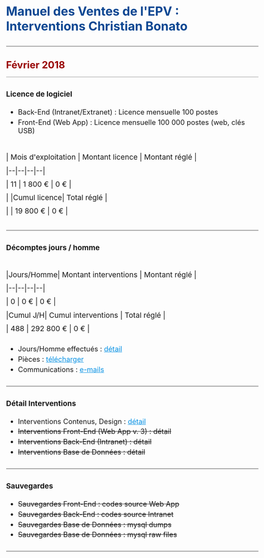   
# Manuel des Ventes de l'EPV : Interventions Christian Bonato  
  
---  
  
##  **Février 2018**   
  


### Licence de logiciel  
  
 - Back-End (Intranet/Extranet) : Licence mensuelle 100 postes
 - Front-End (Web App) : Licence mensuelle 100 000 postes (web, clés USB)

| Mois d'exploitation | Montant licence | Montant réglé |  
|--|--|--|--|  
| 11 | 1 800 € | 0 € |  
|  |**Cumul licence**|   **Total réglé**  |  
|   | 19 800 € | 0 € |  

---

### Décomptes jours / homme  
  

|Jours/Homme| Montant interventions | Montant réglé |  
|--|--|--|--|  
| 0 | 0 € | 0 € |  
|**Cumul J/H**|  **Cumul interventions**  |  **Total réglé**  |  
| 488 | 292 800 € | 0 € |  
  

 - Jours/Homme effectués : [détail](https://docs.google.com/spreadsheets/d/12Sk2XW79sJFbFnP6JxdwhXvwpEFnE7bYMOpB90mZbys/edit#gid=356971279)  
 - Pièces : [télécharger](https://drive.google.com/file/d/1TIzLRgRi2fjVT47zZ7cti2-j1S89BSwe/view?usp=sharing) 
 - Communications : [e-mails](http://ns367573.ovh.net/castle_intranet/utilities/emails_by_category/2018-02)  

---  
  

### Détail Interventions  
  

- Interventions Contenus, Design : [détail](http://ns367573.ovh.net/castle_intranet/utilities/reorganiser/design/2018-02)    
 - ~~Interventions Front-End  (Web App v. 3) : détail~~  
 - ~~Interventions Back-End (Intranet) : détail~~  
 - ~~Interventions Base de Données : détail~~  
  
---  

### Sauvegardes  
  
 - ~~Sauvegardes Front-End : codes source Web App~~  
 - ~~Sauvegardes Back-End : codes source Intranet~~  
 - ~~Sauvegardes Base de Données : mysql dumps~~  
 - ~~Sauvegardes Base de Données : mysql raw files~~  
  
---  
  


<script src="https://code.jquery.com/jquery-3.2.1.min.js"></script>

<script>
  
  $(document).ready(function(){
  
$('a').attr('target','_blank');
  
// force PDF Files to open in new window
    $('a[href$=".pdf"]').attr('target', '_blank');
  });
  
</script>

<style>
body{
  font-size: 1.15rem;
  }
  
  .inner{
      max-width: 75vw;
  }
  
  thead, tr:nth-child(2){
      background: white;
      font-weight: initial !important;
  }
 

strong{
font-weight: normal !important;
}

tbody{
    font-weight: 700 !important;
    color:black;
}

 th {
    font-family: inherit;
    padding: 1rem;
    background: none;
    color: #373737;
    padding: 0.85rem;
    border: 1px solid #373737;
    font-weight: normal !important;
}

 
  h1 {
    margin-top: 3rem;
    font-size: 2rem;
    color: #0c4792;
}  

h2 {
    margin-top: 2rem;
    font-size: 1.6rem;
    padding-bottom: 1rem;
    background: none;
    border-bottom: 1px solid #999;
    color: #990000;
    font-weight: 700 !important;
} 

h2 > strong{
    font-weight: 700 !important;
}


h3 {
    margin-top: 2rem;
    font-size: 1.2rem;
} 

p{
  margin-top: 2.6rem;
  font-size:1.2rem;
  line-height: 2.2rem;
  }
  
 hr {
    height: initial;
    margin-bottom: 0.5rem;
    margin-top: 2rem;
    border: 1px solid #999;
    background: none;
}

li{
padding-top: 0.3rem;
}

a{
color:#0c93e4;
text-decoration: underline;
}

a:visited {
  color: purple;
}

#header_wrap{
display:none;
}

#main_content_wrap{
padding-bottom: 6rem;
}

#footer_wrap{
display:none;
}
</style>
